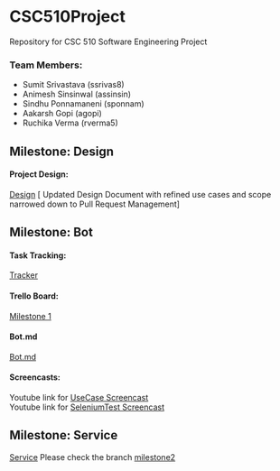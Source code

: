 # CSC510Project
Repository for CSC 510 Software Engineering Project

### Team Members:
* Sumit Srivastava (ssrivas8)
* Animesh Sinsinwal (assinsin)
* Sindhu Ponnamaneni (sponnam)
* Aakarsh Gopi (agopi)
* Ruchika Verma (rverma5)

## Milestone: Design
#### Project Design: 

[Design](DESIGN.md) [ Updated Design Document with refined use cases and scope narrowed down to Pull Request Management]

## Milestone: Bot
#### Task Tracking: 

[Tracker](WORKSHEET.md)

#### Trello Board:

[Milestone 1](https://trello.com/b/h193q9wx/milestone-1)

#### Bot.md

[Bot.md](https://github.ncsu.edu/ssrivas8/CSC510Project/blob/master/bot.md)

#### Screencasts:

Youtube link for [UseCase Screencast](https://youtu.be/Aar2CXXPN_8)</br>
Youtube link for [SeleniumTest Screencast](https://youtu.be/xW2NwHLRoYU)


## Milestone: Service

[Service](https://github.ncsu.edu/ssrivas8/CSC510Project/blob/milestone2/SERVICE.md) 
Please check the branch [milestone2](https://github.ncsu.edu/ssrivas8/CSC510Project/tree/milestone2) 



